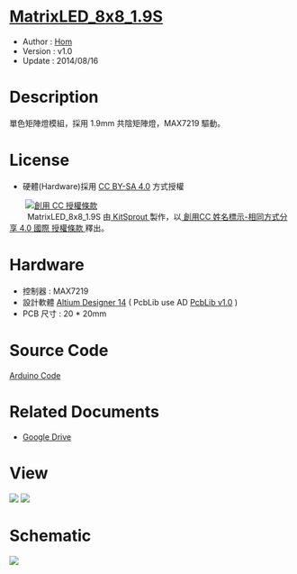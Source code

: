 [MatrixLED_8x8_1.9S](https://github.com/KitSprout/MatrixLED_8x8_1.9S)
========
* Author  : [Hom](https://about.me/Hom)
* Version : v1.0
* Update  : 2014/08/16

Description
========
單色矩陣燈模組，採用 1.9mm 共陰矩陣燈，MAX7219 驅動。

License
========
* 硬體(Hardware)採用 [CC BY-SA 4.0](http://creativecommons.org/licenses/by-sa/4.0/deed.zh_TW) 方式授權 
  
　　<a rel="license" href="http://creativecommons.org/licenses/by-sa/4.0/deed.zh_TW"><img alt="創用 CC 授權條款" style="border-width:0" src="http://i.creativecommons.org/l/by-sa/3.0/tw/80x15.png" /></a>  
　　<span xmlns:dct="http://purl.org/dc/terms/" property="dct:title"> MatrixLED_8x8_1.9S </span>由<a xmlns:cc="http://creativecommons.org/ns#" href="https://github.com/KitSprout" property="cc:attributionName" rel="cc:attributionURL"> KitSprout </a>製作，以<a rel="license" href="http://creativecommons.org/licenses/by-sa/4.0/deed.zh_TW"> 創用CC 姓名標示-相同方式分享 4.0 國際 授權條款 </a>釋出。  

Hardware
========
* 控制器 : MAX7219
* 設計軟體 [Altium Designer 14](http://www.altium.com/en/products/altium-designer) ( PcbLib use AD [PcbLib v1.0](https://github.com/KitSprout/AltiumDesigner_PcbLibrary/releases/tag/v1.0) ) 
* PCB 尺寸 : 20 * 20mm

Source Code
========
[Arduino Code](https://github.com/Hom-Wang/Arduino/tree/master/MAX7219)

Related Documents
========
* [Google Drive](http://goo.gl/xG6OCz)

View
========
<img src="https://lh4.googleusercontent.com/-uYbX1dM-nkU/U-7HUZ-85AI/AAAAAAAAKb4/w9rlqddsFWk/s1600/DSC_2425.jpg" />
<img src="https://lh5.googleusercontent.com/-92MyroobjYw/U-7HVLdSC9I/AAAAAAAAKcA/NuR7kx9QoC8/s1600/DSC_2434.jpg" />

Schematic
========
<img src="https://lh4.googleusercontent.com/-wFrUzwvwmIo/U-7HWEU9wWI/AAAAAAAAKcU/TGRUCDwts8U/s1600/Sch_MatrixLED_8x8_1.9S.png" />
